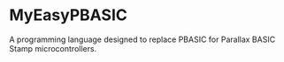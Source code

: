 # MyEasyPBASIC
A programming language designed to replace PBASIC for Parallax BASIC Stamp microcontrollers.
